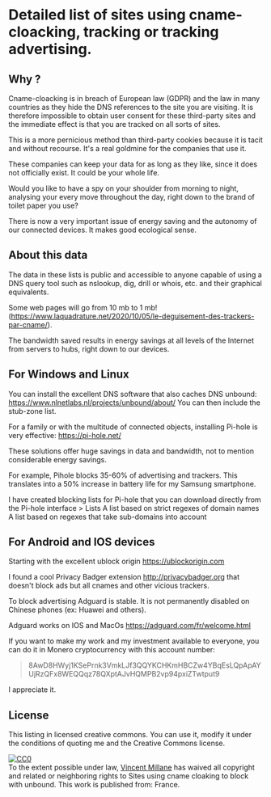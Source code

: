 # Detailed list of sites using cname-cloacking, tracking or tracking advertising.


## Why ?

Cname-cloacking is in breach of European law (GDPR) and the law in many countries as they hide the DNS references to the site you are visiting. It is therefore impossible to obtain user consent for these third-party sites and the immediate effect is that you are tracked on all sorts of sites.

This is a more pernicious method than third-party cookies because it is tacit and without recourse.
It's a real goldmine for the companies that use it.

These companies can keep your data for as long as they like, since it does not officially exist. It could be your whole life.
 
Would you like to have a spy on your shoulder from morning to night, analysing your every move throughout the day, right down to the brand of toilet paper you use?

There is now a very important issue of energy saving and the autonomy of our connected devices. It makes good ecological sense.


## About this data

The data in these lists is public and accessible to anyone capable of using a DNS query tool such as nslookup, dig, drill or whois, etc. and their graphical equivalents.

Some web pages will go from 10 mb to 1 mb! (<https://www.laquadrature.net/2020/10/05/le-deguisement-des-trackers-par-cname/>). 
 
The bandwidth saved results in energy savings at all levels of the Internet from servers to hubs, right down to our devices.


## For Windows and Linux

You can install the excellent DNS software that also caches DNS unbound: https://www.nlnetlabs.nl/projects/unbound/about/
You can then include the stub-zone list.

For a family or with the multitude of connected objects, installing Pi-hole is very effective: https://pi-hole.net/

These solutions offer huge savings in data and bandwidth, not to mention considerable energy savings.

For example, Pihole blocks 35-60% of advertising and trackers. This translates into a 50% increase in battery life for my Samsung smartphone.

I have created blocking lists for Pi-hole that you can download directly from the Pi-hole interface > Lists
A list based on strict regexes of domain names
A list based on regexes that take sub-domains into account


## For Android and IOS devices

Starting with the excellent ublock origin https://ublockorigin.com

I found a cool Privacy Badger extension <http://privacybadger.org> that doesn't block ads but all cnames and other vicious trackers.

To block advertising Adguard is stable. It is not permanently disabled on Chinese phones (ex: Huawei and others).

Adguard works on IOS and MacOs <https://adguard.com/fr/welcome.html>



                                                                                                                                                                                                                                                                                                                                                                                                                                                                                                                                                                                                                                                                                                                                                                                    


If you want to make my work and my investment available to everyone, you can do it in Monero cryptocurrency with this account number:

> 8AwD8HWyj1KSePrnk3VmkLJf3QQYKCHKmHBCZw4YBqEsLQpApAYUjRzQFx8WEQQqz78QXptAJvHQMPB2vp94pxiZTwtput9

I appreciate it.


## License


 This listing in licensed creative commons. You can use it, modify it under the conditions of quoting me and the Creative Commons license.
 
 <p xmlns:dct="http://purl.org/dc/terms/" xmlns:vcard="http://www.w3.org/2001/vcard-rdf/3.0#">
  <a rel="license"
     href="http://creativecommons.org/publicdomain/zero/1.0/">
    <img src="http://i.creativecommons.org/p/zero/1.0/88x31.png" style="border-style: none;" alt="CC0" />
  </a>
  <br />
  To the extent possible under law,
  <a rel="dct:publisher"
     href="https://github.com/Vincent-Millane/cname-cloaking">
    <span property="dct:title">Vincent Millane</span></a>
  has waived all copyright and related or neighboring rights to
  <span property="dct:title">Sites using cname cloaking to block with unbound</span>.
This work is published from:
<span property="vcard:Country" datatype="dct:ISO3166"
      content="FR" about="https://github.com/Vincent-Millane/cname-cloaking">
  France</span>.

